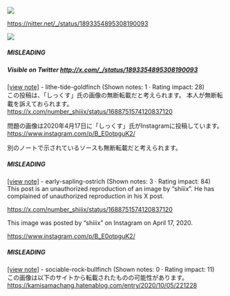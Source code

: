 ![](https://i.imgur.com/0mVcccA.jpeg)

https://nitter.net/_/status/1893354895308190093

![](https://i.imgur.com/TKTm3Kol.jpeg)

##### MISLEADING
##### Visible on Twitter http://x.com/_/status/1893354895308190093
[[view note]](https://x.com/i/birdwatch/n/1893505011864535180) - lithe-tide-goldfinch (Shown notes: 1 · Rating impact: 28)\
この投稿は、「しっくす」氏の画像の無断転載だと考えられます。
本人が無断転載を訴えておられます。
https://x.com/number_shiiix/status/1688751574120837120

問題の画像は2020年4月17日に「しっくす」氏がInstagramに投稿しています。
https://www.instagram.com/p/B_E0otpguK2/

別のノートで示されているソースも無断転載だと考えられます。

##### MISLEADING

[[view note]](https://x.com/i/birdwatch/n/1893510317541597475) - early-sapling-ostrich (Shown notes: 3 · Rating impact: 84)\
This post is an unauthorized reproduction of an image by “shiiix”.
He has complained of unauthorized reproduction in his X post.

https://x.com/number_shiiix/status/1688751574120837120

This image was posted by “shiiix” on Instagram on April 17, 2020.

https://www.instagram.com/p/B_E0otpguK2/

##### MISLEADING

[[view note]](https://x.com/i/birdwatch/n/1893498121340264728) - sociable-rock-bullfinch (Shown notes: 0 · Rating impact: 11)\
この画像は以下のサイトから転載されたものの可能性があります。
https://kamisamachang.hatenablog.com/entry/2020/10/05/221228
